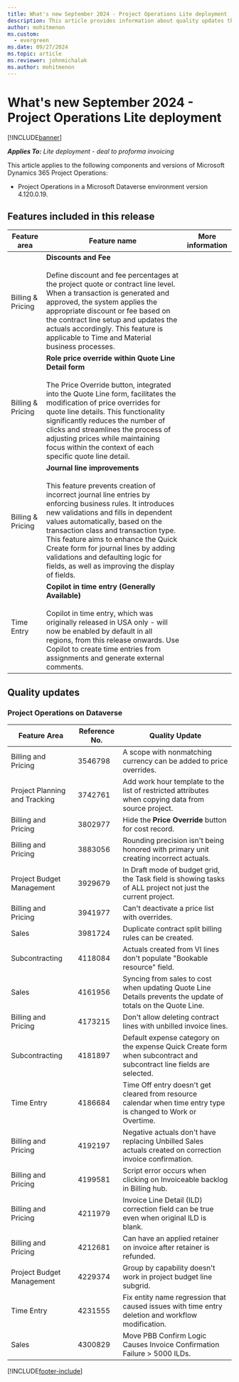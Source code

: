 ```yaml
---
title: What's new September 2024 - Project Operations Lite deployment
description: This article provides information about quality updates that are available in the Sept 2024 release of Microsoft Dynamics 365 Project Operations Lite deployment.
author: mohitmenon
ms.custom:
  - evergreen
ms.date: 09/27/2024
ms.topic: article
ms.reviewer: johnmichalak
ms.author: mohitmenon
---
```


# What's new September 2024 - Project Operations Lite deployment

[!INCLUDE[banner](../../includes/banner.md)]

_**Applies To:** Lite deployment - deal to proforma invoicing_

This article applies to the following components and versions of Microsoft Dynamics 365 Project Operations:

- Project Operations in a Microsoft Dataverse environment version 4.120.0.19.

## Features included in this release

| **Feature area** | **Feature name** | **More information** |
| --- | --- | --- |
| Billing & Pricing |**Discounts and Fee** <br><br> Define discount and fee percentages at the project quote or contract line level. When a transaction is generated and approved, the system applies the appropriate discount or fee based on the contract line setup and updates the actuals accordingly. This feature is applicable to Time and Material business processes.| |
| Billing & Pricing |**Role price override within Quote Line Detail form** <br><br> The Price Override button, integrated into the Quote Line form, facilitates the modification of price overrides for quote line details. This functionality significantly reduces the number of clicks and streamlines the process of adjusting prices while maintaining focus within the context of each specific quote line detail.| |
| Billing & Pricing |**Journal line improvements** <br><br> This feature prevents creation of incorrect journal line entries by enforcing business rules. It introduces new validations and fills in dependent values automatically, based on the transaction class and transaction type. This feature aims to enhance the Quick Create form for journal lines by adding validations and defaulting logic for fields, as well as improving the display of fields.| |
| Time Entry |**Copilot in time entry (Generally Available)** <br><br> Copilot in time entry, which was originally released in USA only - will now be enabled by default in all regions, from this release onwards. Use Copilot to create time entries from assignments and generate external comments.| |


## Quality updates

### Project Operations on Dataverse

| **Feature Area** | **Reference No.** | **Quality Update** |
| --- | --- | --- |
|Billing and Pricing|	3546798|	A scope with nonmatching currency can be added to price overrides.|
|Project Planning and Tracking|	3742761| Add work hour template to the list of restricted attributes when copying data from source project.|
|Billing and Pricing|	3802977|	Hide the **Price Override** button for cost record.|
|Billing and Pricing|	3883056|	Rounding precision isn't being honored with primary unit creating incorrect actuals.|
|Project Budget Management|	3929679|	In Draft mode of budget grid, the Task field is showing tasks of ALL project not just the current project.|
|Billing and Pricing|	3941977|	Can't deactivate a price list with overrides.|
|Sales|	3981724|	Duplicate contract split billing rules can be created.|
|Subcontracting|	4118084| Actuals created from VI lines don't populate "Bookable resource" field.|
|Sales|	4161956|	Syncing from sales to cost when updating Quote Line Details prevents the update of totals on the Quote Line.|
|Billing and Pricing|	4173215|	Don't allow deleting contract lines with unbilled invoice lines.|
|Subcontracting|	4181897|	Default expense category on the expense Quick Create form when subcontract and subcontract line fields are selected.|
|Time Entry|	4186684|	Time Off entry doesn't get cleared from resource calendar when time entry type is changed to Work or Overtime.|
|Billing and Pricing|	4192197|	Negative actuals don't have replacing Unbilled Sales actuals created on correction invoice confirmation.|
|Billing and Pricing|	4199581|	Script error occurs when clicking on Invoiceable backlog in Billing hub.|
|Billing and Pricing|	4211979|	Invoice Line Detail (ILD) correction field can be true even when original ILD is blank.|
|Billing and Pricing|	4212681|	Can have an applied retainer on invoice after retainer is refunded.|
|Project Budget Management|	4229374|	Group by capability doesn't work in project budget line subgrid.|
|Time Entry|	4231555|	Fix entity name regression that caused issues with time entry deletion and workflow modification.|
|Sales|	4300829|	Move PBB Confirm Logic Causes Invoice Confirmation Failure > 5000 ILDs.|

[!INCLUDE[footer-include](../../includes/footer-banner.md)]
